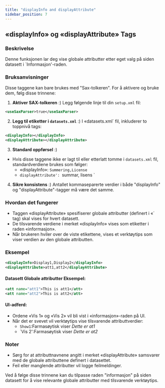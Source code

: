 ```yaml
---
title: "displayInfo and displayAttribute"
sidebar_position: 7
---
```

## «displayInfo» og «displayAttribute» Tags

### Beskrivelse
Denne funksjonen lar deg vise globale attributter etter eget valg på siden datasett i `Informasjon'-raden.

### Bruksanvisninger
Disse taggene kan bare brukes med \"Sax-tolkeren\". For å aktivere og bruke dem, følg disse trinnene:

1.  **Aktiver SAX-tolkeren** :)
Legg følgende linje til din `setup.xml` fil:
   ```xml
   <useSaxParser>true</useSaxParser>
   ```

2.  **Legg til etiketter i `datasets.xml`** :)
I «datasets.xml` fil, inkluderer to toppnivå tags:
   ```xml
   <displayInfo></displayInfo>
   <displayAttribute></displayAttribute>
   ```

3.  **Standard oppførsel** :)
   - Hvis disse taggene ikke er lagt til eller etterlatt tomme i `datasets.xml` fil, standardverdiene brukes som følger:
     - «displayInfo»: `Summering,License `
     - `displayAttribute': `summar, lisens `

4.  **Sikre konsistens** :)
Antallet kommaseparerte verdier i både \"displayInfo\" og \"displayAttribute\"-tagger må være det samme.

### Hvordan det fungerer
- Taggen «displayAttribute» spesifiserer globale attributter (definert i «<addAttributes>` tag) skal vises for hvert datasett.
- De tilsvarende verdiene i merket «displayInfo» vises som etiketter i raden «informasjon».
- Når brukeren hviler over de viste etikettene, vises et verktøytips som viser verdien av den globale attributten.

### Eksempel
```xml
<displayInfo>Display1,Display2</displayInfo>
<displayAttribute>att1,att2</displayAttribute>
```

#### Datasett Globale attributter Eksempel:
```xml
<att name="att1">This is att1</att>
<att name="att2">This is att2</att>
```

#### UI-adferd:
- Ordene «Vis 1» og «Vis 2» vil bli vist i «informasjon»-raden på UI.
- Når det er svevet vil verktøytips vise tilsvarende attributtverdier:
  - `Show1`:Farmasøytisk viser _Dette er at1_
  - `Vis 2':Farmasøytisk viser _Dette er at2_

### Noter
- Sørg for at attributtnavnene angitt i merket «displayAttribute» samsvarer med de globale attributtene definert i datasettet.
- Feil eller manglende attributter vil logge feilmeldinger.

Ved å følge disse trinnene kan du tilpasse raden \"informasjon\" på siden datasett for å vise relevante globale attributter med tilsvarende verktøytips.
